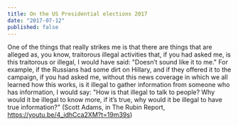 ```yaml
---
title: On the US Presidential elections 2017
date: "2017-07-12"
published: false
---
```


One of the things that really strikes me is that there are things that are alleged as, you know, traitorous illegal activities that, if you had asked me, is this traitorous or illegal, I would have said: "Doesn’t sound like it to me." For example, if the Russians had some dirt on Hillary, and if they offered it to the campaign, if you had asked me, without this news coverage in which we all learned how this works, is it illegal to gather information from someone who has information, I would say: "How is that illegal to talk to people? Why would it be illegal to know more, if it’s true, why would it be illegal to have true information?"
(Scott Adams, in The Rubin Report, https://youtu.be/4_idhCca2XM?t=19m39s)
